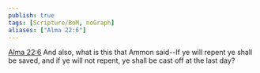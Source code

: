 ```yaml
---
publish: true
tags: [Scripture/BoM, noGraph]
aliases: ["Alma 22:6"]
---
```

[Alma 22:6](https://churchofjesuschrist.org/study/scriptures/bofm/alma/22?lang=eng&id=p6#p6) And also, what is this that Ammon said--If ye will repent ye shall be saved, and if ye will not repent, ye shall be cast off at the last day?

